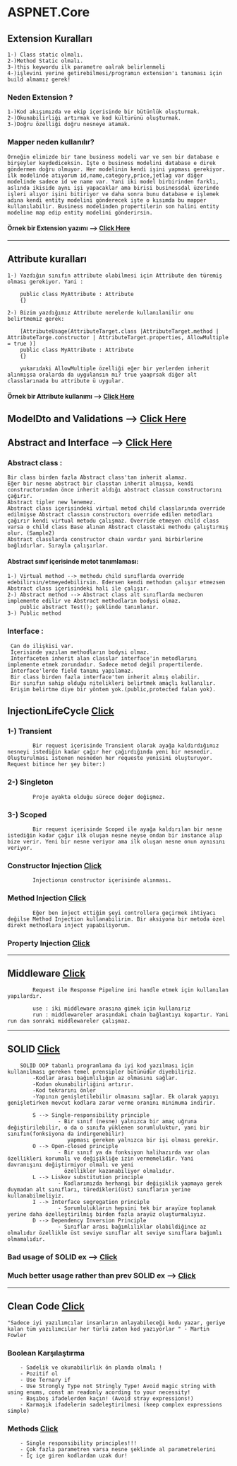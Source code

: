 # ASPNET.Core


## Extension Kuralları 

    1-) Class static olmalı.
    2-)Method Static olmalı.
    3-)this keywordu ilk parametre oalrak belirlenmeli
    4-)işlevini yerine getirebilmesi/programın extension'ı tanıması için build almamız gerek!
### Neden Extension ? 

    1-)Kod akışımızda ve ekip içerisinde bir bütünlük oluşturmak.
    2-)Okunabilirliği artırmak ve kod kültürünü oluşturmak.
    3-)Doğru özelliği doğru nesneye atamak.
    
### Mapper neden kullanılır? 
    Örneğin elimizde bir tane business modeli var ve sen bir database e birşeyler kaydediceksin. İşte o business modelini database e direk göndermen doğru olmuyor. Her modelinin kendi işini yapması gerekiyor. ilk modelinde atıyorum id,name,category,price,jetlag var diğer modelinde sadece id ve name var. Yani iki model birbirinden farklı, aslında ikiside aynı işi yapacaklar ama birisi businessdal üzerinde işleri alıyor işini bitiriyor ve daha sonra bunu database e işlemek adına kendi entity modelini gönderecek işte o kısımda bu mapper kullanılabilir. Business modelinden propertilerin son halini entity modeline map edip entity modelini gönderirsin. 

#### Örnek bir Extension yazımı --> <a href="https://github.com/ahmetsuhan/ASPNET.Core/tree/main/Extensions">Click Here</a>  

<hr>

## Attribute kuralları 

    1-) Yazdığın sınıfın attribute olabilmesi için Attribute den türemiş olması gerekiyor. Yani :
    
        public class MyAttribute : Attribute
        {}
    
    2-) Bizim yazdığımız Attribute nerelerde kullanılanilir onu belirtmemiz gerek: 
    
        [AttributeUsage(AttributeTarget.class |AttributeTarget.method | AttributeTarge.constructor | AttributeTarget.properties, AllowMultiple = true )]
        public class MyAttribute : Attribute
        {}
        
        yukarıdaki AllowMultiple özelliği eğer bir yerlerden inherit alınmışsa oralarda da uygulansın mı? true yaaprsak diğer alt classlarınada bu attribute ü uygular.
    
#### Örnek bir Attribute kullanımı --> <a href="https://github.com/ahmetsuhan/ASPNET.Core/tree/main/Attribute_Reflection">Click Here</a>

## ModelDto and Validations -->  <a href="https://github.com/ahmetsuhan/ASPNET.Core/tree/main/ModelDto_and_Validation">Click Here</a>

## Abstract and Interface --> <a href="https://github.com/ahmetsuhan/ASPNET.Core/tree/main/Abstract_Interface">Click Here</a>  

### Abstract class : 

    Bir class birden fazla Abstract class'tan inherit alamaz.
    Eğer bir nesne abstract bir classtan inherit almışsa, kendi constructorından önce inherit aldığı abstract classın constructorını        çağırır.
    Abstract tipler new lenemez.
    Abstract class içerisindeki virtual metod child classlarında override edilmişse Abstract classın constructorı override edilen metodları çağırır kendi virtual metodu çalışmaz. Override etmeyen child class varsa o child class Base alınan Abstract classtaki methodu çalıştırmış olur. (Sample2)
    Abstract classlarda constructor chain vardır yani birbirlerine bağlıdırlar. Sırayla çalışırlar.
#### Abstract sınıf içerisinde metot tanımlaması:
    1-) Virtual method --> methodu child sınıflarda override edebilirsin/etmeyedebilirsin. Edersen kendi methodun çalışır etmezsen Abstract class içerisindeki hali ile çalışır.
    2-) Abstract method --> Abstract class alt sınıflarda mecburen implemente edilir ve Abstract methodların bodysi olmaz.
        public abstract Test(); şeklinde tanımlanır.
    3-) Public method
    
### Interface :   
 
     Can do ilişkisi var. 
     İçerisinde yazılan methodların bodysi olmaz. 
     Interfaceten inherit alan classlar interface'in metodlarını implemente etmek zorundadır. Sadece metod değil propertilerde.
     Interface'lerde field tanımı yapılamaz.
     Bir class birden fazla interface'ten inherit almış olabilir.
     Bir sınıfın sahip olduğu nitelikleri belirtmek amaçlı kullanılır.
     Erişim belirtme diye bir yöntem yok.(public,protected falan yok).
     
 ## InjectionLifeCycle <a href="https://github.com/ahmetsuhan/ASPNET.Core/tree/main/InjectionLifeCycle">Click</a>
  
  ### 1-) Transient 
            Bir request içerisinde Transient olarak ayağa kaldırdığımız nesneyi istediğin kadar çağır her çağırdığında yeni bir nesnedir. Oluşturulması istenen nesneden her requeste yenisini oluşturuyor. Request bitince her şey biter:)
  ### 2-) Singleton
            Proje ayakta olduğu sürece değer değişmez.
  ### 3-) Scoped 
            Bir request içerisinde Scoped ile ayağa kaldırılan bir nesne istediğin kadar çağır ilk oluşan nesne neyse ondan bir instance alıp bize verir. Yeni bir nesne veriyor ama ilk oluşan nesne onun aynısını veriyor.
        
   ### Constructor Injection <a href="https://github.com/ahmetsuhan/ASPNET.Core/blob/main/InjectionLifeCycle/InjectionLifeCycle/Controllers/ConstructorInjection.cs">Click</a>
            Injectionın constructor içerisinde alınması.
   ### Method Injection <a href="https://github.com/ahmetsuhan/ASPNET.Core/blob/main/InjectionLifeCycle/InjectionLifeCycle/Controllers/MethodInjection.cs">Click</a>
            Eğer ben inject ettiğim şeyi controllera geçirmek ihtiyacı değilse Method Injection kullanabilirim. Bir aksiyona bir metoda özel direkt methodlara inject yapabiliyorum.
   ### Property Injection <a href="https://github.com/ahmetsuhan/ASPNET.Core/blob/main/InjectionLifeCycle/InjectionLifeCycle/Controllers/PropertyInjection.cs">Click</a>
   
   <hr>
   
   ## Middleware <a href="https://github.com/ahmetsuhan/ASPNET.Core/tree/main/Middleware/Middleware">Click</a>
            Request ile Response Pipeline ini handle etmek için kullanılan yapılardır.
            
            use : iki middleware arasına gimek için kullanırız
            run : middlewareler arasındaki chain bağlantıyı kopartır. Yani run dan sonraki middlewareler çalışmaz.
            
  <hr>
  
  ## SOLID <a href="https://github.com/ahmetsuhan/ASPNET.Core/tree/main/SOLID">Click</a>
        SOLID OOP tabanlı programlama da iyi kod yazılması için kullanılması gereken temel prensipler bütünüdür diyebiliriz. 
            -Kodlar arası bağımlılığın az olmasını sağlar.
            -Kodun okunabilirliğini artırır.
            -Kod tekrarını önler
            -Yapının genişletilebilir olmasını sağlar. Ek olarak yapıyı genişletirken mevcut kodlara zarar verme oranını minimuma indirir.
            
            S --> Single-responsibility principle
                    - Bir sınıf (nesne) yalnızca bir amaç uğruna değiştirilebilir, o da o sınıfa yüklenen sorumluluktur, yani bir sınıfın(fonksiyona da indirgenebilir) 
                       yapması gereken yalnızca bir işi olması gerekir.
            O --> Open-closed principle
                    - Bir sınıf ya da fonksiyon halihazırda var olan özellikleri korumalı ve değişikliğe izin vermemelidir. Yani davranışını değiştirmiyor olmalı ve yeni
                      özellikler kazanabiliyor olmalıdır.
            L --> Liskov substitution principle
                    - Kodlarımızda herhangi bir değişiklik yapmaya gerek duymadan alt sınıfları, türedikleri(üst) sınıfların yerine kullanabilmeliyiz.
            I --> Interface segregation principle
                    - Sorumlulukların hepsini tek bir arayüze toplamak yerine daha özelleştirilmiş birden fazla arayüz oluşturmalıyız.
            D --> Dependency Inversion Principle
                    - Sınıflar arası bağımlılıklar olabildiğince az olmalıdır özellikle üst seviye sınıflar alt seviye sınıflara bağımlı olmamalıdır.
                    
  ### Bad usage of SOLID ex --> <a href="https://github.com/ahmetsuhan/ASPNET.Core/tree/main/SOLID/Suggestion">Click</a>
  ### Much better usage rather than prev SOLID ex --> <a href="https://github.com/ahmetsuhan/ASPNET.Core/tree/main/SOLID/SuggestionSOLID">Click</a>
  
  <hr>
  
  ## Clean Code <a href="https://github.com/ahmetsuhan/ASPNET.Core/tree/main/CleanCode">Click</a>   
    "Sadece iyi yazılımcılar insanların anlayabileceği kodu yazar, geriye kalan tüm yazılımcılar her türlü zaten kod yazıyorlar " - Martin Fowler
    
   ### Boolean Karşılaştırma
        - Sadelik ve okunabilirlik ön planda olmalı !
        - Pozitif ol
        - Use Ternary if
        - Use Strongly Type not Stringly Type! Avoid magic string with using enums, const an readonly acording to your necessity!
        - Başıboş ifadelerden kaçın! (Avoid stray expressions!)
        - Karmaşık ifadelerin sadeleştirilmesi (keep complex expressions simple)
        
   ### Methods <a href="https://github.com/ahmetsuhan/ASPNET.Core/tree/main/CleanCode/CleanCode2">Click</a> 
        - Single responsibility principles!!!
        - Çok fazla parametren varsa nesne şeklinde al parametrelerini
        - İç içe giren kodlardan uzak dur!
   
   ###
  
